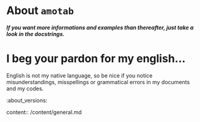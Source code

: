 About ``amotab``
================

***If you want more informations and examples than thereafter, just take
a look in the docstrings.***


I beg your pardon for my english...
===================================

English is not my native language, so be nice if you notice misunderstandings, misspellings or grammatical errors in my documents and my codes.


<!--
:about_versions: allows to add automatically informations about versions.
This informations must be put inside the folder ``content/versions``. Each
file must have the name of the version using the MAJOR.MINOR.PATCH convention
(you can add _alpha or _beta as a suffix).
-->
:about_versions:


<!--
The following block allows to import the content written in several small files
easy to maintain.
-->

content::
    /content/general.md
